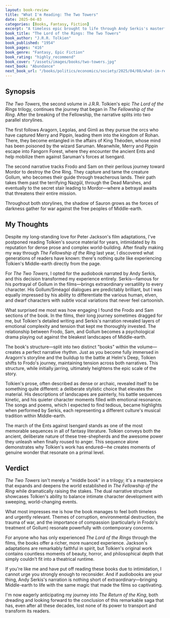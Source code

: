 ```yaml
---
layout: book-review
title: "What I'm Reading: The Two Towers"
date: 2025-04-03
categories: [Books, Fantasy, Fiction]
excerpt: "A timeless epic brought to life through Andy Serkis's masterful narration, revealing new depths to Tolkien's classic that even fans of the films will find captivating."
book_title: "The Lord of the Rings: The Two Towers"
book_author: "J.R.R. Tolkien"
book_published: "1954"
book_pages: "416"
book_genre: "Fantasy, Epic Fiction"
book_rating: "highly_recommend"
book_cover: "/assets/images/books/two-towers.jpg"
next_book: "Abundance"
next_book_url: "/books/politics/economics/society/2025/04/08/what-im-reading-abundance.html"
---
```


## Synopsis

*The Two Towers*, the second volume in J.R.R. Tolkien's epic *The Lord of the Rings* trilogy, continues the journey that began in *The Fellowship of the Ring*. After the breaking of the Fellowship, the narrative splits into two parallel storylines.

The first follows Aragorn, Legolas, and Gimli as they pursue the orcs who have captured Merry and Pippin, leading them into the kingdom of Rohan. There, they become entangled in the affairs of King Théoden, whose mind has been poisoned by the wizard Saruman. Meanwhile, Merry and Pippin escape into Fangorn Forest, where they encounter the ancient Ents and help mobilize them against Saruman's forces at Isengard.

The second narrative tracks Frodo and Sam on their perilous journey toward Mordor to destroy the One Ring. They capture and tame the creature Gollum, who becomes their guide through treacherous lands. Their path takes them past the terrifying Nazgûl, through the Dead Marshes, and eventually to the secret stair leading to Mordor—where a betrayal awaits that threatens their entire mission.

Throughout both storylines, the shadow of Sauron grows as the forces of darkness gather for war against the free peoples of Middle-earth.

## My Thoughts

Despite my long-standing love for Peter Jackson's film adaptations, I've postponed reading Tolkien's source material for years, intimidated by its reputation for dense prose and complex world-building. After finally making my way through *The Fellowship of the Ring* last year, I discovered what generations of readers have known: there's nothing quite like experiencing Tolkien's Middle-earth directly from the page.

For *The Two Towers*, I opted for the audiobook narrated by Andy Serkis, and this decision transformed my experience entirely. Serkis—famous for his portrayal of Gollum in the films—brings extraordinary versatility to every character. His Gollum/Sméagol dialogues are predictably brilliant, but I was equally impressed by his ability to differentiate the various human, elven, and dwarf characters with subtle vocal variations that never feel cartoonish.

What surprised me most was how engaging I found the Frodo and Sam sections of the book. In the films, their long journey sometimes dragged for me, but Tolkien's detailed writing and Serkis's narration revealed layers of emotional complexity and tension that kept me thoroughly invested. The relationship between Frodo, Sam, and Gollum becomes a psychological drama playing out against the bleakest landscapes of Middle-earth.

The book's structure—split into two distinct "books" within the volume—creates a perfect narrative rhythm. Just as you become fully immersed in Aragorn's storyline and the buildup to the battle at Helm's Deep, Tolkien shifts to Frodo's journey, maintaining tension across both narratives. This structure, while initially jarring, ultimately heightens the epic scale of the story.

Tolkien's prose, often described as dense or archaic, revealed itself to be something quite different: a deliberate stylistic choice that elevates the material. His descriptions of landscapes are painterly, his battle sequences kinetic, and his quieter character moments filled with emotional resonance. The songs and poems, which I expected to find tedious, became highlights when performed by Serkis, each representing a different culture's musical tradition within Middle-earth.

The march of the Ents against Isengard stands as one of the most memorable sequences in all of fantasy literature. Tolkien conveys both the ancient, deliberate nature of these tree-shepherds and the awesome power they unleash when finally roused to anger. This sequence alone demonstrates why Tolkien's work has endured—he creates moments of genuine wonder that resonate on a primal level.

## Verdict

*The Two Towers* isn't merely a "middle book" in a trilogy; it's a masterpiece that expands and deepens the world established in *The Fellowship of the Ring* while dramatically raising the stakes. The dual narrative structure showcases Tolkien's ability to balance intimate character development with sweeping, world-changing events.

What most impresses me is how the book manages to feel both timeless and urgently relevant. Themes of corruption, environmental destruction, the trauma of war, and the importance of compassion (particularly in Frodo's treatment of Gollum) resonate powerfully with contemporary concerns.

For anyone who has only experienced *The Lord of the Rings* through the films, the books offer a richer, more nuanced experience. Jackson's adaptations are remarkably faithful in spirit, but Tolkien's original work contains countless moments of beauty, horror, and philosophical depth that simply couldn't fit into a theatrical runtime.

If you're like me and have put off reading these books due to intimidation, I cannot urge you strongly enough to reconsider. And if audiobooks are your thing, Andy Serkis's narration is nothing short of extraordinary—bringing Middle-earth to life with the same magic that made the films so captivating.

I'm now eagerly anticipating my journey into *The Return of the King*, both dreading and looking forward to the conclusion of this remarkable saga that has, even after all these decades, lost none of its power to transport and transform its readers.

